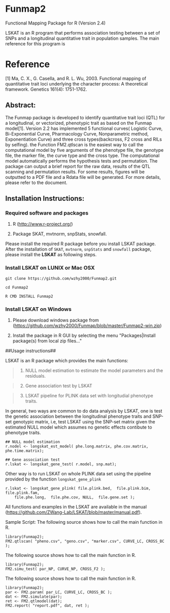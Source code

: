 # Funmap2

Functional Mapping Package for R (Version 2.4)

LSKAT is an R program that performs association testing between a set of SNPs and a longitudinal quantitative trait in population samples. The main reference for this program is

# Reference

[1] Ma, C. X., G. Casella, and R. L. Wu, 2003. Functional mapping of quantitative trait loci underlying the character process: A theoretical framework. Genetics 161(4): 1751-1762.

## Abstract:

The Funmap package is developed to identify quantitative trait loci (QTL) for a longitudinal, or vectorized, phenotypic trait as based on the Funmap model[1]. Version 2.2 has implemented 5 functional curves( Logistic Curve, Bi-Exponential Curve, Pharmacology Curve, Nonparametric method, Exponentiation Curve) and three cross types(backcross, F2 cross and RILs by selfing). the Function FM2.qtlscan is the easiest way to call the computational model by five arguments of the phenotype file, the genotype file, the marker file, the curve type and the cross type. The computational model automatically performs the hypothesis tests and permutation. The package can output a brief report for the raw data, results of the QTL scanning and permutation results. For some results, figures will be outputted to a PDF file and a Rdata file will be generated. For more details, please refer to the document. 

## Installation Instructions:

### Required software and packages
    
1. R (http://www.r-project.org/)
    
2. Package SKAT, mvtnorm, snpStats, snowfall.
    
Please install the required R package before you install LSKAT package. After the  installation of `SKAT`, `mvtnorm`, `snpStats` and `snowfall` package, please install the **LSKAT** as following steps.

 
### Install LSKAT on LUNIX or Mac OSX

```
git clone https://github.com/wzhy2000/Funmap2.git

cd Funmap2

R CMD INSTALL Funmap2

```

### Install LSKAT on Windows

1) Please download windows package from (https://github.com/wzhy2000/Funmap/blob/master/Funmap2-win.zip)

2) Install the package in R GUI by selecting the menu "Packages|Install package(s) from local zip files..."

##Usage instructions##

LSKAT is an R package which provides the main functions:

> 1) NULL model estimation to estimate the model parameters and the residuals.

> 2) Gene association test by LSKAT

> 3) LSKAT pipeline for PLINK data set with longitudial phenotype traits.


In general, two ways are common to do data analysis by LSKAT, one is test the genetic association between the longitudinal phenotype traits and SNP-set genotypic matrix, i.e, test LSKAT using the SNP-set matrix given the estimated NULL model which assumes no genetic effects contibute to phenotype traits.


```
## NULL model estimation
r.nodel <- longskat_est_model( phe.long.matrix, phe.cov.matrix, phe.time.matrix);

## Gene association test
r.lskat <- longskat_gene_test( r.model, snp.mat);
```

Other way is to run LSKAT on whole PLINK data set using the pipeline provided by the function `longskat_gene_plink`


```
r.lskat <- longskat_gene_plink( file.plink.bed,  file.plink.bim,  file.plink.fam,  
    file.phe.long,  file.phe.cov, NULL,  file.gene.set );
```

All functions and examples in the LSKAT are available in the manual (https://github.com/ZWang-Lab/LSKAT/blob/master/manual.pdf).

Sample Script:
The following source shows how to call the main function in R.

```
library(Funmap2);
FM2.qtlscan( "pheno.csv", "geno.csv", "marker.csv", CURVE_LC, CROSS_BC );
```

The following source shows how to call the main function in R.

```
library(Funmap2);
FM2.simu_test( par_NP, CURVE_NP, CROSS_F2 );
```

The following source shows how to call the main function in R.

```
library(Funmap2);
par <- FM2.param( par_LC, CURVE_LC, CROSS_BC );
dat <- FM2.simulate(par);
ret <- FM2.qtlmodel(dat);
FM2.report( "report.pdf", dat, ret );
```
